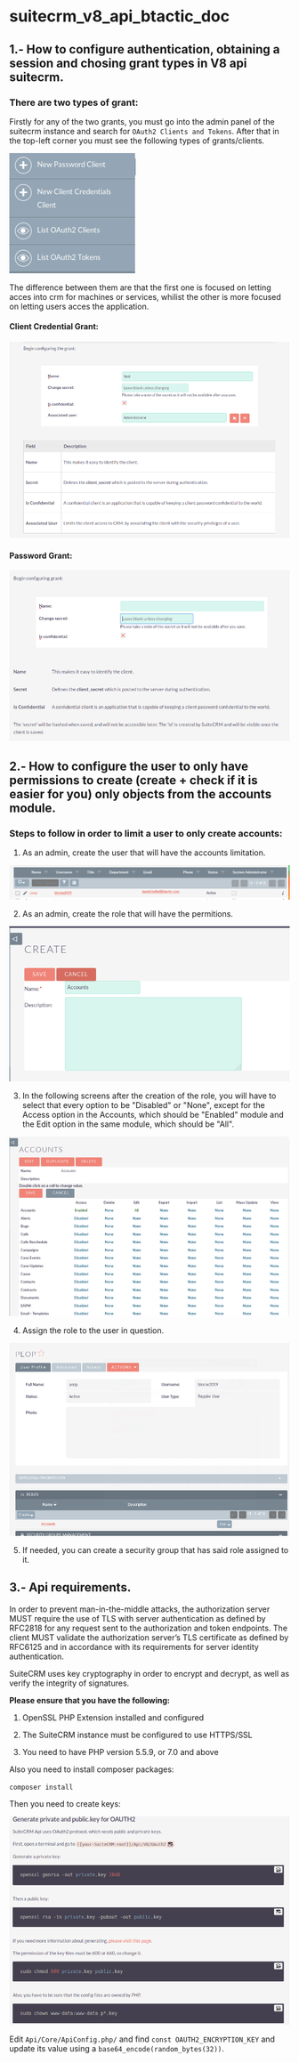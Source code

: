 # suitecrm_v8_api_btactic_doc

## 1.-  How to configure authentication, obtaining a session and chosing grant types in V8 api suitecrm.

<h3>There are two types of grant:</h3>

Firstly for any of the two grants, you must go into the admin panel of the suitecrm instance and search for `OAuth2 Clients and Tokens`. After that in the top-left corner you must see the following types of grants/clients.

![Grant_Types](https://github.com/btactic/suitecrm_v8_api_btactic_doc/blob/master/images/Point_1_1.png)

The difference between them are that the first one is focused on letting acces into crm for machines or services, whilist the other is more focused on letting users acces the application.

<h4>Client Credential Grant:</h4>

![Client_Credential](https://github.com/btactic/suitecrm_v8_api_btactic_doc/blob/master/images/Point_1_2.png)

<h4>Password Grant:</h4>

![Password_Credential](https://github.com/btactic/suitecrm_v8_api_btactic_doc/blob/master/images/Point_1_3.png)

## 2.- How to configure the user to only have permissions to create (create + check if it is easier for you) only objects from the accounts module.

<h3> Steps to follow in order to limit a user to only create accounts: </h3>

1. As an admin, create the user that will have the accounts limitation.

![Point 2 1](https://github.com/btactic/suitecrm_v8_api_btactic_doc/blob/master/images/Point_2_1.png)

2. As an admin, create the role that will have the permitions.

![Point 2 2](https://github.com/btactic/suitecrm_v8_api_btactic_doc/blob/master/images/Point_2_2.png)

3. In the following screens after the creation of the role, you will have to select that every option to be "Disabled" or "None", except for the Access option in the Accounts, which should be "Enabled" module and the Edit option in the same module, which should be "All".

![Point 2 3](https://github.com/btactic/suitecrm_v8_api_btactic_doc/blob/master/images/Point_2_3.png)

4. Assign the role to the user in question.

![Point 2 4](https://github.com/btactic/suitecrm_v8_api_btactic_doc/blob/master/images/Point_2_4.png)

5. If needed, you can create a security group that has said role assigned to it.

## 3.- Api requirements.

In order to prevent man-in-the-middle attacks, the authorization server MUST require the use of TLS with server authentication as defined by RFC2818 for any request sent to the authorization and token endpoints. The client MUST validate the authorization server’s TLS certificate as defined by RFC6125 and in accordance with its requirements for server identity authentication.

SuiteCRM uses key cryptography in order to encrypt and decrypt, as well as verify the integrity of signatures.

<b>Please ensure that you have the following:</b>

   1. OpenSSL PHP Extension installed and configured

   2. The SuiteCRM instance must be configured to use HTTPS/SSL

   3. You need to have PHP version 5.5.9, or 7.0 and above
   
Also you need to install composer packages:
    
`composer install`
    
Then you need to create keys:

![Create_Keys](https://github.com/btactic/suitecrm_v8_api_btactic_doc/blob/master/images/Point_3_1.png)


Edit `Api/Core/ApiConfig.php/` and find `const OAUTH2_ENCRYPTION_KEY` and update its value using a `base64_encode(random_bytes(32))`.





